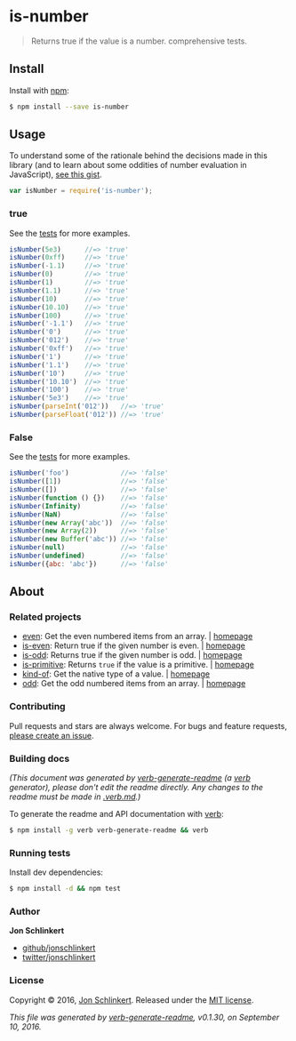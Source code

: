 # is-number

> Returns true if the value is a number. comprehensive tests.

## Install

Install with [npm](https://www.npmjs.com/):

```bash
$ npm install --save is-number
```

## Usage

To understand some of the rationale behind the decisions made in this library \(and to learn about some oddities of number evaluation in JavaScript\), [see this gist](https://gist.github.com/jonschlinkert/e30c70c713da325d0e81).

```javascript
var isNumber = require('is-number');
```

### true

See the [tests](https://github.com/bgoonz/Knowledge-Bank/tree/d157cab4a536be397d8f7d36c79f7d69d282500a/ARCHIVE/BenchBnB/node_modules/is-number/test.js) for more examples.

```javascript
isNumber(5e3)      //=> 'true'
isNumber(0xff)     //=> 'true'
isNumber(-1.1)     //=> 'true'
isNumber(0)        //=> 'true'
isNumber(1)        //=> 'true'
isNumber(1.1)      //=> 'true'
isNumber(10)       //=> 'true'
isNumber(10.10)    //=> 'true'
isNumber(100)      //=> 'true'
isNumber('-1.1')   //=> 'true'
isNumber('0')      //=> 'true'
isNumber('012')    //=> 'true'
isNumber('0xff')   //=> 'true'
isNumber('1')      //=> 'true'
isNumber('1.1')    //=> 'true'
isNumber('10')     //=> 'true'
isNumber('10.10')  //=> 'true'
isNumber('100')    //=> 'true'
isNumber('5e3')    //=> 'true'
isNumber(parseInt('012'))   //=> 'true'
isNumber(parseFloat('012')) //=> 'true'
```

### False

See the [tests](https://github.com/bgoonz/Knowledge-Bank/tree/d157cab4a536be397d8f7d36c79f7d69d282500a/ARCHIVE/BenchBnB/node_modules/is-number/test.js) for more examples.

```javascript
isNumber('foo')             //=> 'false'
isNumber([1])               //=> 'false'
isNumber([])                //=> 'false'
isNumber(function () {})    //=> 'false'
isNumber(Infinity)          //=> 'false'
isNumber(NaN)               //=> 'false'
isNumber(new Array('abc'))  //=> 'false'
isNumber(new Array(2))      //=> 'false'
isNumber(new Buffer('abc')) //=> 'false'
isNumber(null)              //=> 'false'
isNumber(undefined)         //=> 'false'
isNumber({abc: 'abc'})      //=> 'false'
```

## About

### Related projects

* [even](https://www.npmjs.com/package/even): Get the even numbered items from an array. \| [homepage](https://github.com/jonschlinkert/even)
* [is-even](https://www.npmjs.com/package/is-even): Return true if the given number is even. \| [homepage](https://github.com/jonschlinkert/is-even)
* [is-odd](https://www.npmjs.com/package/is-odd): Returns true if the given number is odd. \| [homepage](https://github.com/jonschlinkert/is-odd)
* [is-primitive](https://www.npmjs.com/package/is-primitive): Returns `true` if the value is a primitive.  \| [homepage](https://github.com/jonschlinkert/is-primitive)
* [kind-of](https://www.npmjs.com/package/kind-of): Get the native type of a value. \| [homepage](https://github.com/jonschlinkert/kind-of)
* [odd](https://www.npmjs.com/package/odd): Get the odd numbered items from an array. \| [homepage](https://github.com/jonschlinkert/odd)

### Contributing

Pull requests and stars are always welcome. For bugs and feature requests, [please create an issue](https://github.com/bgoonz/Knowledge-Bank/tree/d157cab4a536be397d8f7d36c79f7d69d282500a/ARCHIVE/BenchBnB/issues/new/README.md).

### Building docs

_\(This document was generated by_ [_verb-generate-readme_](https://github.com/verbose/verb-generate-readme) _\(a_ [_verb_](https://github.com/verbose/verb) _generator\), please don't edit the readme directly. Any changes to the readme must be made in_ [_.verb.md_](https://github.com/bgoonz/Knowledge-Bank/tree/d157cab4a536be397d8f7d36c79f7d69d282500a/ARCHIVE/BenchBnB/node_modules/is-number/.verb.md)_.\)_

To generate the readme and API documentation with [verb](https://github.com/verbose/verb):

```bash
$ npm install -g verb verb-generate-readme && verb
```

### Running tests

Install dev dependencies:

```bash
$ npm install -d && npm test
```

### Author

**Jon Schlinkert**

* [github/jonschlinkert](https://github.com/jonschlinkert)
* [twitter/jonschlinkert](http://twitter.com/jonschlinkert)

### License

Copyright © 2016, [Jon Schlinkert](https://github.com/jonschlinkert). Released under the [MIT license](https://github.com/jonschlinkert/is-number/blob/master/LICENSE).

_This file was generated by_ [_verb-generate-readme_](https://github.com/verbose/verb-generate-readme)_, v0.1.30, on September 10, 2016._


